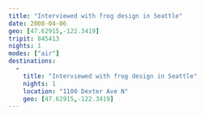 ```yaml
---
title: "Interviewed with frog design in Seattle"
date: 2008-04-06
geo: [47.62915,-122.3419]
tripit: 845413
nights: 1
modes: ["air"]
destinations:
  -
    title: "Interviewed with frog design in Seattle"
    nights: 1
    location: "1100 Dexter Ave N"
    geo: [47.62915,-122.3419]
---
```



